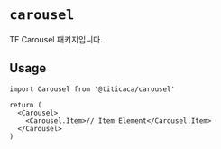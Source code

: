 # `carousel`

TF Carousel 패키지입니다.

## Usage

```tsx
import Carousel from '@titicaca/carousel'

return (
  <Carousel>
    <Carousel.Item>// Item Element</Carousel.Item>
  </Carousel>
)
```
